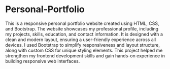 # Personal-Portfolio

This is a responsive personal portfolio website created using HTML, CSS, and Bootstrap. The website showcases my professional profile, including my projects, skills, education, and contact information. It is designed with a clean and modern layout, ensuring a user-friendly experience across all devices. I used Bootstrap to simplify responsiveness and layout structure, along with custom CSS for unique styling elements. This project helped me strengthen my frontend development skills and gain hands-on experience in building responsive web interfaces.
